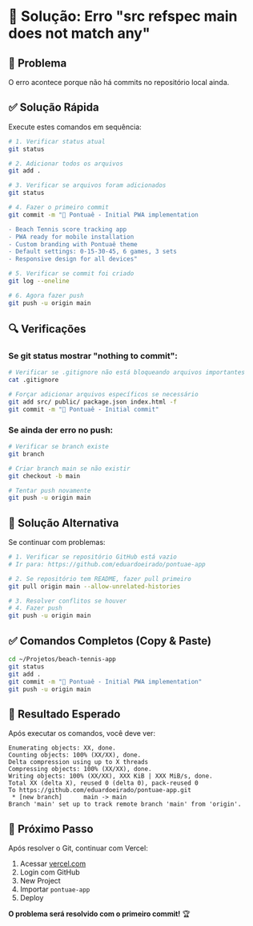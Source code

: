 # 🔧 Solução: Erro "src refspec main does not match any"

## 🎯 Problema
O erro acontece porque não há commits no repositório local ainda.

## ✅ Solução Rápida

Execute estes comandos em sequência:

```bash
# 1. Verificar status atual
git status

# 2. Adicionar todos os arquivos
git add .

# 3. Verificar se arquivos foram adicionados
git status

# 4. Fazer o primeiro commit
git commit -m "🎾 Pontuaê - Initial PWA implementation

- Beach Tennis score tracking app
- PWA ready for mobile installation  
- Custom branding with Pontuaê theme
- Default settings: 0-15-30-45, 6 games, 3 sets
- Responsive design for all devices"

# 5. Verificar se commit foi criado
git log --oneline

# 6. Agora fazer push
git push -u origin main
```

## 🔍 Verificações

### **Se git status mostrar "nothing to commit":**
```bash
# Verificar se .gitignore não está bloqueando arquivos importantes
cat .gitignore

# Forçar adicionar arquivos específicos se necessário
git add src/ public/ package.json index.html -f
git commit -m "🎾 Pontuaê - Initial commit"
```

### **Se ainda der erro no push:**
```bash
# Verificar se branch existe
git branch

# Criar branch main se não existir
git checkout -b main

# Tentar push novamente
git push -u origin main
```

## 🚨 Solução Alternativa

Se continuar com problemas:

```bash
# 1. Verificar se repositório GitHub está vazio
# Ir para: https://github.com/eduardoeirado/pontuae-app

# 2. Se repositório tem README, fazer pull primeiro
git pull origin main --allow-unrelated-histories

# 3. Resolver conflitos se houver
# 4. Fazer push
git push -u origin main
```

## ✅ Comandos Completos (Copy & Paste)

```bash
cd ~/Projetos/beach-tennis-app
git status
git add .
git commit -m "🎾 Pontuaê - Initial PWA implementation"
git push -u origin main
```

## 🎯 Resultado Esperado

Após executar os comandos, você deve ver:
```
Enumerating objects: XX, done.
Counting objects: 100% (XX/XX), done.
Delta compression using up to X threads
Compressing objects: 100% (XX/XX), done.
Writing objects: 100% (XX/XX), XXX KiB | XXX MiB/s, done.
Total XX (delta X), reused 0 (delta 0), pack-reused 0
To https://github.com/eduardoeirado/pontuae-app.git
 * [new branch]      main -> main
Branch 'main' set up to track remote branch 'main' from 'origin'.
```

## 📱 Próximo Passo

Após resolver o Git, continuar com Vercel:
1. Acessar [vercel.com](https://vercel.com)
2. Login com GitHub
3. New Project
4. Importar `pontuae-app`
5. Deploy

**O problema será resolvido com o primeiro commit!** 🏆

